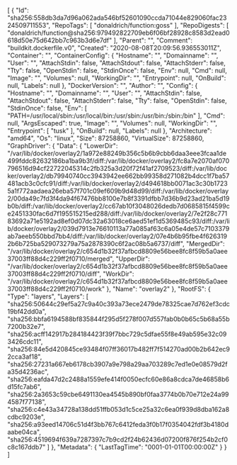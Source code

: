 [
{
"Id": "sha256:558db3da7d96a062ada546bf52601090ccda71044e829060fac2324509711553",
"RepoTags": [
"donaldrich/function:goss"
],
"RepoDigests": [
"donaldrich/function@sha256:979492822709eb6f06bf28928c8583d2ead0618d50e75d642bb7c963b3d6e7df"
],
"Parent": "",
"Comment": "buildkit.dockerfile.v0",
"Created": "2020-08-08T20:09:56.936553011Z",
"Container": "",
"ContainerConfig": {
"Hostname": "",
"Domainname": "",
"User": "",
"AttachStdin": false,
"AttachStdout": false,
"AttachStderr": false,
"Tty": false,
"OpenStdin": false,
"StdinOnce": false,
"Env": null,
"Cmd": null,
"Image": "",
"Volumes": null,
"WorkingDir": "",
"Entrypoint": null,
"OnBuild": null,
"Labels": null
},
"DockerVersion": "",
"Author": "",
"Config": {
"Hostname": "",
"Domainname": "",
"User": "",
"AttachStdin": false,
"AttachStdout": false,
"AttachStderr": false,
"Tty": false,
"OpenStdin": false,
"StdinOnce": false,
"Env": [
"PATH=/usr/local/sbin:/usr/local/bin:/usr/sbin:/usr/bin:/sbin:/bin"
],
"Cmd": null,
"ArgsEscaped": true,
"Image": "",
"Volumes": null,
"WorkingDir": "",
"Entrypoint": [
"tusk"
],
"OnBuild": null,
"Labels": null
},
"Architecture": "amd64",
"Os": "linux",
"Size": 87258860,
"VirtualSize": 87258860,
"GraphDriver": {
"Data": {
"LowerDir": "/var/lib/docker/overlay2/1a972e88249b356c5b6b9cbb6daa3eee3fcaa1de499fddc82632186ba1ba9b3f/diff:/var/lib/docker/overlay2/fc8a7e2070af070796516d94cf22722045314c2fb325a3d20f72f41af2709523/diff:/var/lib/docker/overlay2/db79940740cc3943942ee662bb99358d271082b4dcc1f7ba57481acb3c0cfc91/diff:/var/lib/docker/overlay2/d494618bb0071ac3c30b17235a1f772aadaea26eba57f701c09ef609b9d48d99/diff:/var/lib/docker/overlay2/00da49c7fd3f4da94f67476bb8100e7b8f3391dfbb7d36b9d23ad21ba5d19b0b/diff:/var/lib/docker/overlay2/cc67ab10f3048026dedb7d0685815f4599ce2451330fac6d7f195515215ed288/diff:/var/lib/docker/overlay2/7e2f28c77183692a71e5192ad8ef0d07dc32a63018ce6aed51ef1d5369485c93/diff:/var/lib/docker/overlay2/039d7913e76610113a77a085af63c6a05e4de57c7103379ab7aeeb550bbd7bb4/diff:/var/lib/docker/overlay2/07e4b6b95fbe4f6263192b6b725ba529073279a75a2878390c6f2ac08b5a6737/diff",
"MergedDir": "/var/lib/docker/overlay2/c654d1b32f37afbcd8809e56bee8fc8f59b5a0aee37003ff88d4c229ff2f0710/merged",
"UpperDir": "/var/lib/docker/overlay2/c654d1b32f37afbcd8809e56bee8fc8f59b5a0aee37003ff88d4c229ff2f0710/diff",
"WorkDir": "/var/lib/docker/overlay2/c654d1b32f37afbcd8809e56bee8fc8f59b5a0aee37003ff88d4c229ff2f0710/work"
},
"Name": "overlay2"
},
"RootFS": {
"Type": "layers",
"Layers": [
"sha256:50644c29ef5a27c9a40c393a73ece2479de78325cae7d762ef3cdc19bf42dd0a",
"sha256:bbfa6194588bf835844f295d5f278f007d557fab0b0b65c5b68a55b7200b32e7",
"sha256:acff142917b284184423f39f7bbc729c5dfae55f8e49ab595e32c093426cdc11",
"sha256:84e5d420845ce93484f07ff36017b482ff7f514270ad00b2b642ec92cca3af18",
"sha256:27231a667eb6178cb3907a9e798a29aa703289c7ed1e0e08579d2fa35d4236ac",
"sha256:eafda47d2c2488a1559efe414f0050ecfc60e86a8cdca7de46858b6d15fc7ab6",
"sha256:2a3653c59cbe6491130ea4545b890bf0faa3774b0b70e712e24a994587f77138",
"sha256:c4e43a34728a138dd51ffb053d1c5ce25a32c6ea0f939d8dba162a8cdbc9203e",
"sha256:a93eed14706c51d4f3bb767c6412feda3f0b17f0354042fdf3b4180daabe04ca",
"sha256:4519694f639a7287397c7b9cd2f24b62436d07200f876f254b2cf0c8c167ddb7"
]
},
"Metadata": {
"LastTagTime": "0001-01-01T00:00:00Z"
}
}
]
